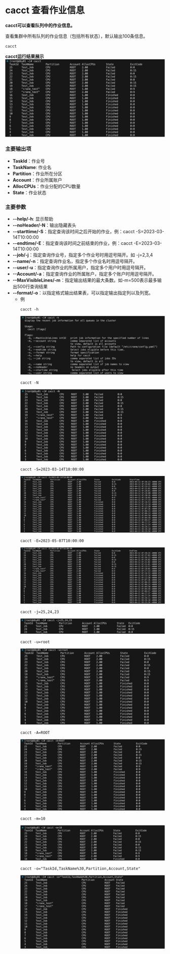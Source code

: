 # cacct 查看作业信息 #
**cacct可以查看队列中的作业信息。**

查看集群中所有队列的作业信息（包括所有状态），默认输出100条信息。

```shell
cacct
```
**cacct运行结果展示**
![cacct](../images/cacct.png)

### 主要输出项 ###
- **TaskId**：作业号
- **TaskName**: 作业名
- **Partition**：作业所在分区
- **Account**：作业所属账户
- **AllocCPUs**：作业分配的CPU数量
- **State**：作业状态
### 主要参数 ###
- **--help/-h**: 显示帮助
- **--noHeader/-N**：输出隐藏表头
- **--starttime/-S**：指定查询该时间之后开始的作业，例：cacct -S=2023-03-14T10:00:00
- **--endtime/-E**：指定查询该时间之前结束的作业，例：cacct -E=2023-03-14T10:00:00
- **--job/-j**：指定查询作业号，指定多个作业号时用逗号隔开。如 -j=2,3,4
- **--name/-n**：指定查询作业名，指定多个作业名时用逗号隔开。
- **--user/-u**：指定查询作业的所属用户，指定多个用户时用逗号隔开。
- **--Account/-a**：指定查询作业的所属账户，指定多个账户时用逗号隔开。
- **--MaxVisibleLines/-m**：指定输出结果的最大条数。如-m=500表示最多输出500行查询结果
- **--format/-o**：以指定格式输出结果表，可以指定输出指定列以及列宽。
  - 例
    ```shell
    cacct -h
    ```
    ![cacct_h](../images/cacct_h.png)
    ```shell
    cacct -N
    ```
    ![cacct_N](../images/cacct_n.png)
    ```shell
    cacct -S=2023-03-14T10:00:00
    ```
    ![cacct_S](../images/cacct_s.png)
    ```shell
    cacct -E=2023-05-07T10:00:00
    ```
    ![cacct_E](../images/cacct_e.png)
    ```shell
    cacct -j=25,24,23
    ```
    ![cacct_j](../images/cacct_j.png)
    ```shell
    cacct -u=root
    ```
    ![cacct_u](../images/cacct_u.png)
    ```shell
    cacct -A=ROOT
    ```
    ![cacct_A](../images/cacct_a.png)
    ```shell
    cacct -m=10
    ```
    ![cacct_m](../images/cacct_m.png)
    ```shell
    cacct -o="TaskId,TaskName%30,Partition,Account,State"
    ```
    ![cacct_o](../images/cacct_o.png)
